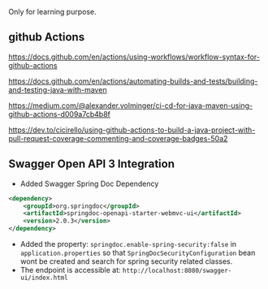 Only for learning purpose.

## github Actions
https://docs.github.com/en/actions/using-workflows/workflow-syntax-for-github-actions

https://docs.github.com/en/actions/automating-builds-and-tests/building-and-testing-java-with-maven

https://medium.com/@alexander.volminger/ci-cd-for-java-maven-using-github-actions-d009a7cb4b8f

https://dev.to/cicirello/using-github-actions-to-build-a-java-project-with-pull-request-coverage-commenting-and-coverage-badges-50a2

## Swagger Open API 3 Integration
- Added Swagger Spring Doc Dependency
```xml
<dependency>
    <groupId>org.springdoc</groupId>
    <artifactId>springdoc-openapi-starter-webmvc-ui</artifactId>
    <version>2.0.3</version>
</dependency> 
```
- Added the property: `springdoc.enable-spring-security:false` in 
`application.properties` so that `SpringDocSecurityConfiguration` bean wont be created and search
for spring security related classes.
- The endpoint is accessible at: `http://localhost:8080/swagger-ui/index.html`